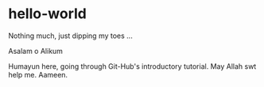 # hello-world
Nothing much, just dipping my toes ...

Asalam o Alikum 

Humayun here, going through Git-Hub's introductory tutorial. May Allah swt help me. Aameen.
